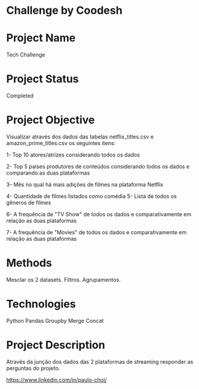 # Challenge by Coodesh

 
# Project Name
Tech Challenge

# Project Status
Completed

# Project Objective
Visualizar através dos dados das tabelas netflix_titles.csv e amazon_prime_titles.csv os seguintes itens:

1- Top 10 atores/atrizes considerando todos os dados

2- Top 5 países produtores de conteúdos considerando todos os dados e comparando as duas plataformas

3- Mês no qual há mais adições de filmes na plataforma Netflix

4- Quantidade de filmes listados como comédia
5- Lista de todos os gêneros de filmes

6- A frequência de "TV Show" de todos os dados e comparativamente em relação as duas plataformas

7- A frequência de "Movies" de todos os dados e comparativamente em relação as duas plataformas


# Methods
Mesclar os 2 datasets.
Filtros.
Agrupamentos.


# Technologies
Python
Pandas
Groupby
Merge
Concat


# Project Description
Através da junção dos dados das 2 plataformas de streaming responder as perguntas do projeto.




https://www.linkedin.com/in/paulo-choi/

